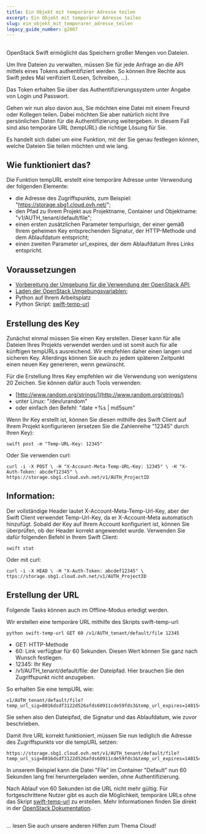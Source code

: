 ```yaml
---
title: Ein Objekt mit temporärer Adresse teilen
excerpt: Ein Objekt mit temporärer Adresse teilen
slug: ein_objekt_mit_temporarer_adresse_teilen
legacy_guide_number: g2007
---
```



## 
OpenStack Swift ermöglicht das Speichern großer Mengen von Dateien.

Um Ihre Dateien zu verwalten, müssen Sie für jede Anfrage an die API mittels eines Tokens authentifiziert werden. So können Ihre Rechte aus Swift jedes Mal verifiziert (Lesen, Schreiben, ...).

Das Token erhalten Sie über das Authentifizierungssystem unter Angabe von Login und Passwort.

Gehen wir nun also davon aus, Sie möchten eine Datei mit einem Freund oder Kollegen teilen. Dabei möchten Sie aber natürlich nicht Ihre persönlichen Daten für die Authentifizierung weitergeben. In diesem Fall sind also temporäre URL (tempURL) die richtige Lösung für Sie.

Es handelt sich dabei um eine Funktion, mit der Sie genau festlegen können, welche Dateien Sie teilen möchten und wie lang.


## Wie funktioniert das?
Die Funktion tempURL erstellt eine temporäre Adresse unter Verwendung der folgenden Elemente:


- die Adresse des Zugriffspunkts, zum Beispiel: "https://storage.sbg1.cloud.ovh.net/";
- den Pfad zu Ihrem Projekt aus Projektname, Container und Objektname: "v1/AUTH_tenant/default/file";
- einen ersten zusätzlichen Parameter tempurlsign, der einer gemäß Ihrem geheimen Key entsprechenden Signatur, der HTTP-Methode und dem Ablaufdatum entspricht;
- einen zweiten Parameter url_expires, der dem Ablaufdatum Ihres Links entspricht.




## Voraussetzungen

- [Vorbereitung der Umgebung für die Verwendung der OpenStack API]({legacy}1851);
- [Laden der OpenStack Umgebungsvariablen]({legacy}1852);
- Python auf Ihrem Arbeitsplatz
- Python Skript: [swift-temp-url](https://raw.githubusercontent.com/openstack/swift/master/bin/swift-temp-url)




## Erstellung des Key
Zunächst einmal müssen Sie einen Key erstellen. Dieser kann für alle Dateien Ihres Projekts verwendet werden und ist somit auch für alle künftigen tempURLs ausreichend. Wir empfehlen daher einen langen und sicheren Key. Allerdings können Sie auch zu jedem späteren Zeitpunkt einen neuen Key generieren, wenn gewünscht.

Für die Erstellung Ihres Key empfehlen wir die Verwendung von wenigstens 20 Zeichen.
Sie können dafür auch Tools verwenden:

- [http://www.random.org/strings/](http://www.random.org/strings/)
- unter Linux: "/dev/urandom"
- oder einfach den Befehl: "date +%s | md5sum"


Wenn Ihr Key erstellt ist, können Sie diesen mithilfe des Swift Client auf Ihrem Projekt konfigurieren (ersetzen Sie die Zahlenreihe "12345" durch Ihren Key):


```
swift post -m "Temp-URL-Key: 12345"
```


Oder Sie verwenden curl:


```
curl -i -X POST \ -H "X-Account-Meta-Temp-URL-Key: 12345" \ -H "X-Auth-Token: abcdef12345" \ https://storage.sbg1.cloud.ovh.net/v1/AUTH_ProjectID
```



## Information:
Der vollständige Header lautet X-Account-Meta-Temp-Url-Key, aber der Swift Client verwendet Temp-Url-Key, da er X-Account-Meta automatisch hinzufügt.
Sobald der Key auf Ihrem Account konfiguriert ist, können Sie überprüfen, ob der Header korrekt angewendet wurde. Verwenden Sie dafür folgenden Befehl in Ihrem Swift Client:


```
swift stat
```


Oder mit curl:


```
curl -i -X HEAD \ -H "X-Auth-Token: abcdef12345" \ ttps://storage.sbg1.cloud.ovh.net/v1/AUTH_ProjectID
```




## Erstellung der URL
Folgende Tasks können auch im Offline-Modus erledigt werden.

Wir erstellen eine temporäre URL mithilfe des Skripts swift-temp-url:


```
python swift-temp-url GET 60 /v1/AUTH_tenant/default/file 12345
```



- GET: HTTP-Methode
- 60: Link verfügbar für 60 Sekunden. Diesen Wert können Sie ganz nach Wunsch festlegen.
- 12345: Ihr Key
- /v1/AUTH_tenant/default/file: der Dateipfad. Hier brauchen Sie den Zugriffspunkt nicht anzugeben. 


So erhalten Sie eine tempURL wie:


```
v1/AUTH_tenant/default/file?temp_url_sig=8016dsdf3122d526afds60911cde59fds3&temp_url_expires=1401548543
```


Sie sehen also den Dateipfad, die Signatur und das Ablaufdatum, wie zuvor beschrieben.

Damit Ihre URL korrekt funktioniert, müssen Sie nun lediglich die Adresse des Zugriffspunkts vor die tempURL setzen:


```
https://storage.sbg1.cloud.ovh.net/v1/AUTH_tenant/default/file?temp_url_sig=8016dsdf3122d526afds60911cde59fds3&temp_url_expires=1401548543
```


In unserem Beispiel kann die Datei "File" im Container "Default" nun 60 Sekunden lang frei heruntergeladen werden, ohne Authentifizierung.

Nach Ablauf von 60 Sekunden ist die URL nicht mehr gültig.
Für fortgeschrittene Nutzer gibt es auch die Möglichkeit, temporäre URLs ohne das Skript [swift-temp-url](https://raw.githubusercontent.com/openstack/swift/master/bin/swift-temp-url) zu erstellen. Mehr Informationen finden Sie direkt in der [OpenStack Dokumentation](http://docs.openstack.org/liberty/config-reference/content/object-storage-tempurl.html).


## 
... lesen Sie auch unsere anderen Hilfen zum Thema Cloud!

